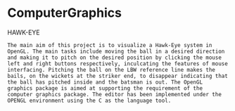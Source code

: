 # ComputerGraphics
HAWK-EYE

	The main aim of this project is to visualize a Hawk-Eye system in OpenGL. The main tasks include moving the ball in a desired direction and making it to pitch on the desired position by clicking the mouse left and right buttons respectively, inculcating the features of mouse interfacing. Pitching the ball on the LBW reference line makes the bails, on the wickets at the striker end, to disappear indicating that the ball has pitched inside and the batsman is out. The OpenGL graphics package is aimed at supporting the requirement of the computer graphics package. The editor has been implemented under the OPENGL environment using the C as the language tool.
